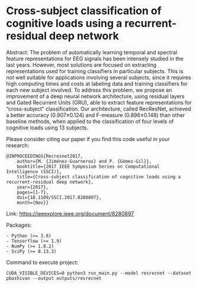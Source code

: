 # Cross-subject classification of cognitive loads using a recurrent-residual deep network

Abstract: The problem of automatically learning temporal and spectral feature representations for EEG signals has been intensely studied in the last years. However, most solutions are focused on extracting representations used for training classifiers in particular subjects. This is not well suitable for applications involving several subjects, since it requires high computing times and costs at labeling data and training classifiers for each new subject involved. To address this problem, we propose an improvement of a deep neural network architecture, using residual layers and Gated Recurrent Units (GRU), able to extract feature representations for “cross-subject” classification. Our architecture, called RecResNet, achieved a better accuracy (0.907±0.124) and F-measure (0.896±0.148) than other baseline methods, when applied to the classification of four levels of cognitive loads using 13 subjects.

	

Please consider citing our paper if you find this code useful in your research:
	
	@INPROCEEDINGS{Recresnet2017, 
		author={M. {Jiménez-Guarneros} and P. {Gómez-Gil}}, 
		booktitle={2017 IEEE Symposium Series on Computational Intelligence (SSCI)}, 
		title={Cross-subject classification of cognitive loads using a recurrent-residual deep network}, 
		year={2017}, 
		pages={1-7}, 
		doi={10.1109/SSCI.2017.8280897}, 
		month={Nov}}

Link: https://ieeexplore.ieee.org/document/8280897


Packages:

	- Python (>= 3.6)
	- Tensorflow (>= 1.9)
	- NumPy (>= 1.8.2)
	- SciPy (>= 0.13.3)

Command to execute project:

	CUDA_VISIBLE_DEVICES=0 python3 run_main.py --model resrecnet --dataset pbashivan --output outputs/resrecnet
